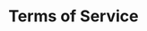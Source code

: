 ---
title: "Terms of Service"
description: "Terms and conditions for using our hotel services"
type: "page"
layout: "policy"
---